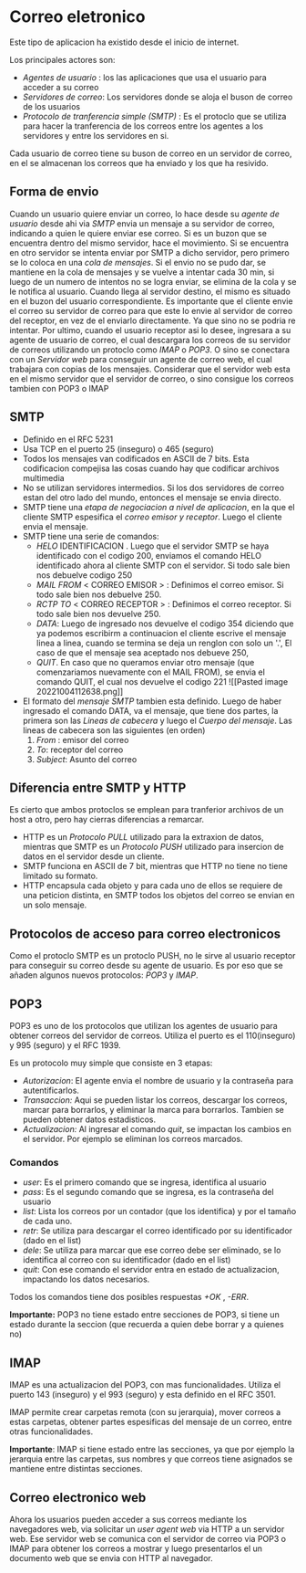 # Correo eletronico 

Este tipo de aplicacion ha existido desde el inicio de internet. 

Los principales actores son:
- *Agentes de usuario* : los las aplicaciones que usa el usuario para acceder a su correo
- *Servidores de correo*: Los servidores donde se aloja el buson de correo de los usuarios
- *Protocolo de tranferencia simple (SMTP)* : Es el protoclo que se utiliza para hacer la tranferencia de los correos entre los agentes a los servidores y entre los servidores en si. 

Cada usuario de correo tiene su buson de correo en un servidor de correo, en el se almacenan los correos que ha enviado y los que ha resivido.

## Forma de envio
Cuando un usuario quiere enviar un correo, lo hace desde su *agente de usuario* desde ahi via *SMTP* envia un mensaje a su servidor de correo, indicando a quien le quiere enviar ese correo. Si es un buzon que se encuentra dentro del mismo servidor, hace el movimiento. Si se encuentra en otro servidor se intenta enviar por SMTP a dicho servidor, pero primero se lo coloca en una *cola de mensajes*. Si el envio no se pudo dar, se mantiene en la  cola de mensajes y se vuelve a intentar cada 30 min, si luego de un numero de intentos no se logra enviar, se elimina de la cola y se le notifica al usuario.  Cuando llega al servidor destino, el mismo es situado en el buzon del usuario correspondiente. 
Es importante que el cliente envie el correo su servidor de correo para que este lo envie al servidor de correo del receptor, en vez de el enviarlo directamente. Ya que sino no se podria re intentar.
Por ultimo, cuando el usuario receptor asi lo desee, ingresara a su agente de usuario de correo, el cual descargara los correos de su servidor de correos utilizando un protoclo como *IMAP* o *POP3*. O sino se conectara con un *Servidor web* para conseguir un agente de correo web, el cual trabajara con copias de los mensajes. Considerar que el servidor web esta en el mismo servidor que el servidor de correo, o sino consigue los correos tambien con POP3 o IMAP

## SMTP
- Definido en el RFC 5231 
- Usa TCP en el puerto 25 (inseguro) o 465 (seguro)
- Todos los mensajes van codificados en ASCII de 7 bits. Esta codificacion compejisa las cosas cuando hay que codificar archivos multimedia
- No se utilizan servidores intermedios. Si los dos servidores de correo estan del otro lado del mundo, entonces el mensaje se envia directo.
- SMTP tiene una *etapa de negociacion a nivel de aplicacion*, en la que el cliente SMTP espesifica  el *correo emisor y receptor*. Luego el cliente envia el mensaje. 
- SMTP tiene una serie de comandos:
	- *HELO* IDENTIFICACION . Luego que el servidor SMTP se haya identificado con el codigo 200, enviamos el comando HELO identificado ahora al cliente SMTP con el servidor. Si todo sale bien nos debuelve codigo 250
	- *MAIL FROM* < CORREO EMISOR >  :  Definimos el correo emisor. Si todo sale bien nos debuelve 250.
	- *RCTP TO* < CORREO RECEPTOR > : Definimos el correo receptor. Si todo sale bien nos devuelve 250. 
	- *DATA*: Luego de ingresado nos devuelve el codigo 354 diciendo que ya podemos escribirm a continuacion el cliente escrive el mensaje linea a linea, cuando se termina se deja un renglon con solo un '.', El caso de que el mensaje sea aceptado nos debueve 250, 
	- *QUIT*. En caso que no queramos enviar otro mensaje (que comenzariamos nuevamente con el MAIL FROM), se envia el comando QUIT, el cual nos devuelve el codigo 221 
![[Pasted image 20221004112638.png]]
- El formato del *mensaje SMTP* tambien esta definido. Luego de haber ingresado el comando DATA, va el mensaje, que tiene dos partes, la primera son las *Lineas de cabecera* y luego el *Cuerpo del mensaje*.
  Las lineas de cabecera son las siguientes (en orden)
  1. *From* : emisor del correo
  2. *To*: receptor del correo
  3. *Subject*: Asunto del correo

## Diferencia entre SMTP y HTTP
Es cierto que ambos protoclos se emplean para tranferior archivos de un host a otro, pero hay cierras diferencias a remarcar. 
- HTTP es un *Protocolo PULL* utilizado para la extraxion de datos, mientras que SMTP es un *Protocolo PUSH* utilizado para insercion de datos en el servidor desde un cliente. 
- SMTP funciona en ASCII de 7 bit, mientras que HTTP no tiene no tiene limitado su formato. 
- HTTP encapsula cada objeto y para cada uno de ellos se requiere de una peticion distinta, en SMTP todos los objetos del correo se envian en un solo mensaje. 

## Protocolos de acceso para correo electronicos
Como el protoclo SMTP es un protoclo PUSH, no le sirve al usuario receptor para conseguir su correo desde su agente de usuario. Es por eso que se añaden algunos nuevos protocolos: *POP3* y *IMAP*. 

## POP3
   
POP3 es uno de los protocolos que utilizan los agentes de usuario para obtener correos del servidor de correos. 
Utiliza el puerto es el 110(inseguro) y 995 (seguro) y el RFC 1939. 

Es un protocolo muy simple que consiste en 3 etapas:
- *Autorizacion*: El agente envia el nombre de usuario y la contraseña para autentificarlos.
- *Transaccion:*  Aqui se pueden listar los correos, descargar los correos, marcar para borrarlos, y eliminar la marca para borrarlos. Tambien se pueden obtener datos estadisticos. 
- *Actualizacion:* Al ingresar el comando *quit*, se impactan los cambios en el servidor. Por ejemplo se eliminan los correos marcados. 


### Comandos
- *user*: Es el primero comando que se ingresa, identifica al usuario
- *pass*: Es el segundo comando que se ingresa, es la contraseña del usuario
- *list*: Lista los correos por un contador (que los identifica) y por el tamaño de cada uno.
- *retr*: Se utiliza para descargar el correo identificado por su identificador (dado en el list)
- *dele*: Se utiliza para marcar que ese correo debe ser eliminado, se lo identifica al correo con su identificador (dado en el list)
- *quit*: Con ese comando el servidor entra en estado de actualizacion, impactando los datos necesarios.

Todos los comandos tiene dos posibles respuestas *+OK* , *-ERR*. 

**Importante:** POP3 no tiene estado entre secciones de POP3, si tiene un estado durante la seccion (que recuerda a quien debe borrar y a quienes no)

## IMAP
IMAP es una actualizacion del POP3, con mas funcionalidades. 
Utiliza el puerto 143 (inseguro) y el 993 (seguro) y esta definido en el RFC 3501.

IMAP permite crear carpetas remota (con su jerarquia), mover correos a estas carpetas, obtener partes espesificas del mensaje de un correo, entre otras funcionalidades. 

**Importante**: IMAP si tiene estado entre las secciones, ya que por ejemplo la jerarquia entre las carpetas, sus nombres y que correos tiene asignados se mantiene entre distintas secciones. 

## Correo electronico web
Ahora los usuarios pueden acceder a sus correos mediante los navegadores web, via solicitar un *user agent web* via HTTP a un servidor web. Ese servidor web se comunica con el servidor de correo via POP3 o IMAP para obtener los correos a mostrar y luego presentarlos el un documento web que se envia con HTTP al navegador. 





